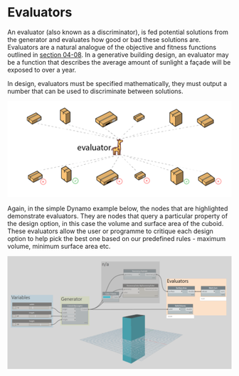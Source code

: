 # Evaluators

An evaluator \(also known as a discriminator\), is fed potential solutions from the generator and evaluates how good or bad these solutions are. Evaluators are a natural analogue of the objective and fitness functions outlined in [section 04-08](https://github.com/martinstacey/RefineryPrimer/tree/2b57a686eeba80ae485b973700fc08f513689f69/04-optimization/04-08_the-evaluation-phase.md). In a generative building design, an evaluator may be a function that describes the average amount of sunlight a façade will be exposed to over a year.

In design, evaluators must be specified mathematically, they must output a number that can be used to discriminate between solutions.

![](../../.gitbook/assets/evaluators1%20%281%29.png)

Again, in the simple Dynamo example below, the nodes that are highlighted demonstrate evaluators. They are nodes that query a particular property of the design option, in this case the volume and surface area of the cuboid. These evaluators allow the user or programme to critique each design option to help pick the best one based on our predefined rules - maximum volume, minimum surface area etc.

![](../../.gitbook/assets/evaluators2.png)

